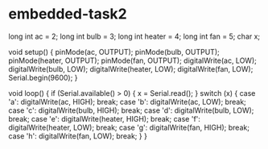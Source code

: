 # embedded-task2
long int ac = 2;
long int bulb = 3;
long int heater = 4;
long int fan = 5;
char x;

void setup() {
  pinMode(ac, OUTPUT);
  pinMode(bulb, OUTPUT);
  pinMode(heater, OUTPUT);
  pinMode(fan, OUTPUT);
  digitalWrite(ac, LOW);
  digitalWrite(bulb, LOW);
  digitalWrite(heater, LOW);
  digitalWrite(fan, LOW);
  Serial.begin(9600);
}

void loop() {
  if (Serial.available() > 0) {
    x = Serial.read();
  }
  switch (x) {
    case 'a':
      digitalWrite(ac, HIGH);
      break;
    case 'b':
      digitalWrite(ac, LOW);
      break;
    case 'c':
      digitalWrite(bulb, HIGH);
      break;
    case 'd':
      digitalWrite(bulb, LOW);
      break;
    case 'e':
      digitalWrite(heater, HIGH);
      break;
    case 'f':
      digitalWrite(heater, LOW);
      break;
    case 'g':
      digitalWrite(fan, HIGH);
      break;
    case 'h':
      digitalWrite(fan, LOW);
      break;
  }
}
